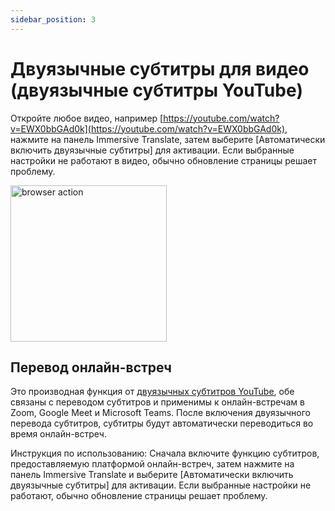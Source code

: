 ```yaml
---
sidebar_position: 3
---
```


# Двуязычные субтитры для видео (двуязычные субтитры YouTube)

Откройте любое видео, например [https://youtube.com/watch?v=EWX0bbGAd0k](https://youtube.com/watch?v=EWX0bbGAd0k), нажмите на панель Immersive Translate, затем выберите [Автоматически включить двуязычные субтитры] для активации. Если выбранные настройки не работают в видео, обычно обновление страницы решает проблему.

<img src="https://s.immersivetranslate.com/static/official-static/assets/video-subtitle.png" alt="browser action" width="250" />

## Перевод онлайн-встреч

Это производная функция от [двуязычных субтитров YouTube](#youtube-bilingual-subtitles), обе связаны с переводом субтитров и применимы к онлайн-встречам в Zoom, Google Meet и Microsoft Teams. После включения двуязычного перевода субтитров, субтитры будут автоматически переводиться во время онлайн-встреч.

Инструкция по использованию: Сначала включите функцию субтитров, предоставляемую платформой онлайн-встреч, затем нажмите на панель Immersive Translate и выберите [Автоматически включить двуязычные субтитры] для активации. Если выбранные настройки не работают, обычно обновление страницы решает проблему.
